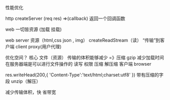 性能优化

http createServer (req res) =>(callback) 返回一个回调函数

web 一切皆资源 (加载  挂载)

web server 资源（html,css json , img） createReadStream（读）
“传输”到客户端 client proxy(用户代理)

优化空间？
核心 文件（资源）
传输的体积能够减少 =》压缩 gzip 减少加载时间
在服务器端是可以进行文件操作的 读写 权限 压缩 解压缩
客户端 browser

res.writeHead(200,{
  'Content-Type':'text/html;charset:utf8'
})
带有压缩的字段 unzip（解压）

减少传输体积，快 省带宽


